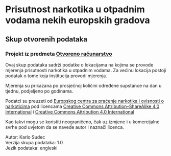 
# Prisutnost narkotika u otpadnim vodama nekih europskih gradova
## Skup otvorenih podataka

### Projekt iz predmeta [Otvoreno računarstvo](https://www.fer.unizg.hr/predmet/or)

Ovaj skup podataka sadrži podatke o lokacijama na kojima se provode mjerenja prisutnosti narkotika u otpadnim vodama.
Za većinu lokacija postoji podatak o tome koja institucija provodi mjerenja.

Mjerenja su prikazana po prosječnoj količini određene supstance na dan u tjednu, podjeljeno po godinama.

Podatci su preuzeti od [Europskog centra za praćenje narkotika i ovisnosti o narkoticima](https://www.emcdda.europa.eu/)
pod licencama [Creative Commons Attribution–ShareAlike 4.0 International](https://creativecommons.org/licenses/by-sa/4.0/deed.hr) i [Creative Commons Attribution 4.0 International](https://creativecommons.org/licenses/by/4.0/deed.hr)

Kao takvi mogu se koristiti neograničeno, čak uz izmjene i u komercijalne svrhe pod uvjetom da se navede autor i naznači licenca.

Autor: Karlo Sudec  
Verzija skupa podataka: 1.0  
Jezik podataka: engleski  
